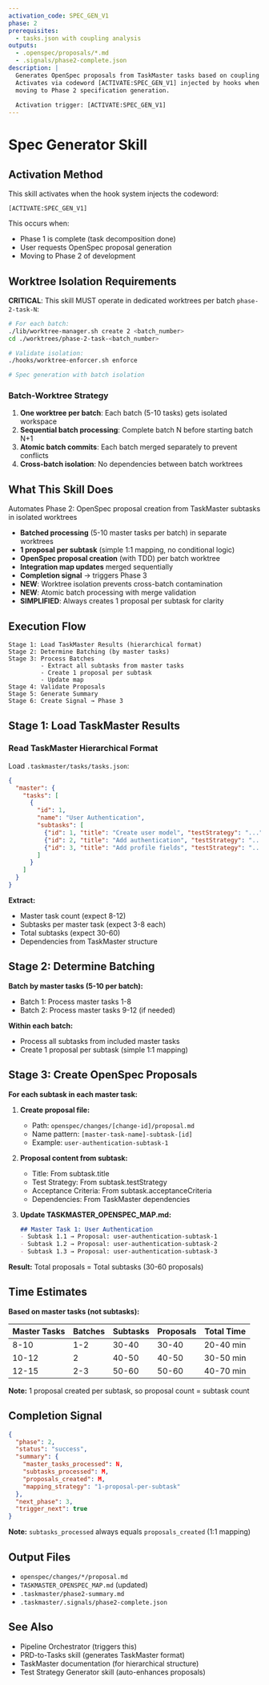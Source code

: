 ```yaml
---
activation_code: SPEC_GEN_V1
phase: 2
prerequisites:
  - tasks.json with coupling analysis
outputs:
  - .openspec/proposals/*.md
  - .signals/phase2-complete.json
description: |
  Generates OpenSpec proposals from TaskMaster tasks based on coupling analysis.
  Activates via codeword [ACTIVATE:SPEC_GEN_V1] injected by hooks when
  moving to Phase 2 specification generation.
  
  Activation trigger: [ACTIVATE:SPEC_GEN_V1]
---
```


# Spec Generator Skill

## Activation Method

This skill activates when the hook system injects the codeword:
```
[ACTIVATE:SPEC_GEN_V1]
```

This occurs when:
- Phase 1 is complete (task decomposition done)
- User requests OpenSpec proposal generation
- Moving to Phase 2 of development

## Worktree Isolation Requirements

**CRITICAL**: This skill MUST operate in dedicated worktrees per batch `phase-2-task-N`:

```bash
# For each batch:
./lib/worktree-manager.sh create 2 <batch_number>
cd ./worktrees/phase-2-task-<batch_number>

# Validate isolation:
./hooks/worktree-enforcer.sh enforce

# Spec generation with batch isolation
```

### Batch-Worktree Strategy
1. **One worktree per batch**: Each batch (5-10 tasks) gets isolated workspace
2. **Sequential batch processing**: Complete batch N before starting batch N+1
3. **Atomic batch commits**: Each batch merged separately to prevent conflicts
4. **Cross-batch isolation**: No dependencies between batch worktrees


## What This Skill Does

Automates Phase 2: OpenSpec proposal creation from TaskMaster subtasks in isolated worktrees

- **Batched processing** (5-10 master tasks per batch) in separate worktrees
- **1 proposal per subtask** (simple 1:1 mapping, no conditional logic)
- **OpenSpec proposal creation** (with TDD) per batch worktree
- **Integration map updates** merged sequentially
- **Completion signal** → triggers Phase 3
- **NEW**: Worktree isolation prevents cross-batch contamination
- **NEW**: Atomic batch processing with merge validation
- **SIMPLIFIED**: Always creates 1 proposal per subtask for clarity

## Execution Flow

```
Stage 1: Load TaskMaster Results (hierarchical format)
Stage 2: Determine Batching (by master tasks)
Stage 3: Process Batches
         - Extract all subtasks from master tasks
         - Create 1 proposal per subtask
         - Update map
Stage 4: Validate Proposals
Stage 5: Generate Summary
Stage 6: Create Signal → Phase 3
```

## Stage 1: Load TaskMaster Results

### Read TaskMaster Hierarchical Format

Load `.taskmaster/tasks/tasks.json`:
```json
{
  "master": {
    "tasks": [
      {
        "id": 1,
        "name": "User Authentication",
        "subtasks": [
          {"id": 1, "title": "Create user model", "testStrategy": "..."},
          {"id": 2, "title": "Add authentication", "testStrategy": "..."},
          {"id": 3, "title": "Add profile fields", "testStrategy": "..."}
        ]
      }
    ]
  }
}
```

**Extract:**
- Master task count (expect 8-12)
- Subtasks per master task (expect 3-8 each)
- Total subtasks (expect 30-60)
- Dependencies from TaskMaster structure

## Stage 2: Determine Batching

**Batch by master tasks (5-10 per batch):**
- Batch 1: Process master tasks 1-8
- Batch 2: Process master tasks 9-12 (if needed)

**Within each batch:**
- Process all subtasks from included master tasks
- Create 1 proposal per subtask (simple 1:1 mapping)

## Stage 3: Create OpenSpec Proposals

**For each subtask in each master task:**

1. **Create proposal file:**
   - Path: `openspec/changes/[change-id]/proposal.md`
   - Name pattern: `[master-task-name]-subtask-[id]`
   - Example: `user-authentication-subtask-1`

2. **Proposal content from subtask:**
   - Title: From subtask.title
   - Test Strategy: From subtask.testStrategy
   - Acceptance Criteria: From subtask.acceptanceCriteria
   - Dependencies: From TaskMaster dependencies

3. **Update TASKMASTER_OPENSPEC_MAP.md:**
   ```markdown
   ## Master Task 1: User Authentication
   - Subtask 1.1 → Proposal: user-authentication-subtask-1
   - Subtask 1.2 → Proposal: user-authentication-subtask-2
   - Subtask 1.3 → Proposal: user-authentication-subtask-3
   ```

**Result:** Total proposals = Total subtasks (30-60 proposals)

## Time Estimates

**Based on master tasks (not subtasks):**

| Master Tasks | Batches | Subtasks | Proposals | Total Time |
|--------------|---------|----------|-----------|------------|
| 8-10         | 1-2     | 30-40    | 30-40     | 20-40 min  |
| 10-12        | 2       | 40-50    | 40-50     | 30-50 min  |
| 12-15        | 2-3     | 50-60    | 50-60     | 40-70 min  |

**Note:** 1 proposal created per subtask, so proposal count = subtask count

## Completion Signal

```json
{
  "phase": 2,
  "status": "success",
  "summary": {
    "master_tasks_processed": N,
    "subtasks_processed": M,
    "proposals_created": M,
    "mapping_strategy": "1-proposal-per-subtask"
  },
  "next_phase": 3,
  "trigger_next": true
}
```

**Note:** `subtasks_processed` always equals `proposals_created` (1:1 mapping)

## Output Files

- `openspec/changes/*/proposal.md`
- `TASKMASTER_OPENSPEC_MAP.md` (updated)
- `.taskmaster/phase2-summary.md`
- `.taskmaster/.signals/phase2-complete.json`

## See Also

- Pipeline Orchestrator (triggers this)
- PRD-to-Tasks skill (generates TaskMaster format)
- TaskMaster documentation (for hierarchical structure)
- Test Strategy Generator skill (auto-enhances proposals)